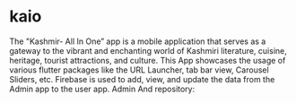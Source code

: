 # kaio

The "Kashmir- All In One” app is a mobile application that serves as a gateway to the vibrant and enchanting world of Kashmiri literature, cuisine, heritage, tourist attractions, and culture.
This App showcases the usage of various flutter packages like the URL Launcher, tab bar view, Carousel Sliders, etc.
Firebase is used to add, view, and update the data from the Admin app to the user app.
Admin And repository:
